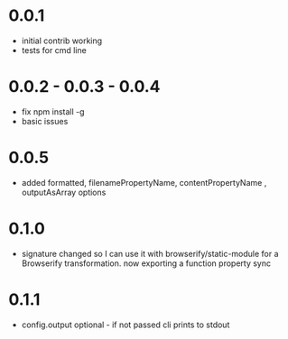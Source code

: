 # 0.0.1

 * initial contrib working 
 * tests for cmd line 

# 0.0.2 - 0.0.3 - 0.0.4

 * fix npm install -g
 * basic issues

 # 0.0.5

  * added formatted, filenamePropertyName, contentPropertyName , outputAsArray options

# 0.1.0

 * signature changed so I can use it with browserify/static-module for a Browserify transformation. now exporting a function property sync

# 0.1.1

 * config.output optional - if not passed cli prints to stdout